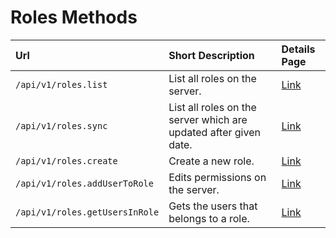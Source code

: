 # Roles Methods

| Url | Short Description | Details Page |
| :--- | :--- | :--- |
| `/api/v1/roles.list`   | List all roles on the server. | [Link](list/)   |
| `/api/v1/roles.sync`   | List all roles on the server which are updated after given date. | [Link](sync/)   |
| `/api/v1/roles.create` | Create a new role. | [Link](create/) |
| `/api/v1/roles.addUserToRole` | Edits permissions on the server. | [Link](addusertorole/) |
| `/api/v1/roles.getUsersInRole` | Gets the users that belongs to a role. | [Link](getusersinrole/) |